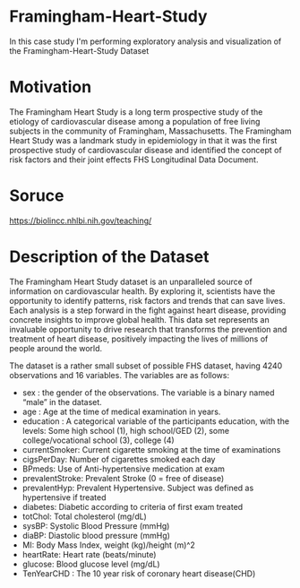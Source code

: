 # Framingham-Heart-Study
In this case study I'm performing exploratory analysis and visualization of the Framingham-Heart-Study Dataset

# Motivation
The Framingham Heart Study is a long term prospective study of the etiology of cardiovascular disease among a population of free living subjects in the community of Framingham, Massachusetts. The Framingham Heart Study was a landmark study in epidemiology in that it was the first prospective study of cardiovascular disease and identified the concept of risk factors and their joint effects FHS Longitudinal Data Document.

# Soruce 
https://biolincc.nhlbi.nih.gov/teaching/

# Description of the Dataset
The Framingham Heart Study dataset is an unparalleled source of information on cardiovascular health. By exploring it, scientists have the opportunity to identify patterns, risk factors and trends that can save lives. Each analysis is a step forward in the fight against heart disease, providing concrete insights to improve global health. This data set represents an invaluable opportunity to drive research that transforms the prevention and treatment of heart disease, positively impacting the lives of millions of people around the world.

The dataset is a rather small subset of possible FHS dataset, having 4240 observations and 16 variables. The variables are as follows:

* sex : the gender of the observations. The variable is a binary named “male” in the dataset.
* age : Age at the time of medical examination in years.
* education : A categorical variable of the participants education, with the levels: Some high school (1), high school/GED (2), some college/vocational school (3), college (4)
* currentSmoker: Current cigarette smoking at the time of examinations
* cigsPerDay: Number of cigarettes smoked each day
* BPmeds: Use of Anti-hypertensive medication at exam
* prevalentStroke: Prevalent Stroke (0 = free of disease)
* prevalentHyp: Prevalent Hypertensive. Subject was defined as hypertensive if treated
* diabetes: Diabetic according to criteria of first exam treated
* totChol: Total cholesterol (mg/dL)
* sysBP: Systolic Blood Pressure (mmHg)
* diaBP: Diastolic blood pressure (mmHg)
* MI: Body Mass Index, weight (kg)/height (m)^2
* heartRate: Heart rate (beats/minute)
* glucose: Blood glucose level (mg/dL)
* TenYearCHD : The 10 year risk of coronary heart disease(CHD)
